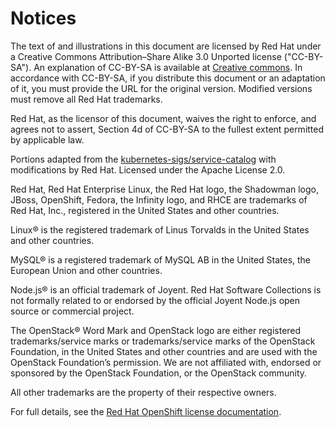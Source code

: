 # Notices

The text of and illustrations in this document are licensed by Red Hat under a Creative Commons Attribution–Share Alike 3.0 Unported license ("CC-BY-SA"). An explanation of CC-BY-SA is available at [Creative commons](http://creativecommons.org/licenses/by-sa/3.0/). In accordance with CC-BY-SA, if you distribute this document or an adaptation of it, you must provide the URL for the original version. Modified versions must remove all Red Hat trademarks.

Red Hat, as the licensor of this document, waives the right to enforce, and agrees not to assert, Section 4d of CC-BY-SA to the fullest extent permitted by applicable law.

Portions adapted from the [kubernetes-sigs/service-catalog](https://github.com/kubernetes-incubator/service-catalog/) with modifications by Red Hat. Licensed under the Apache License 2.0.

Red Hat, Red Hat Enterprise Linux, the Red Hat logo, the Shadowman logo, JBoss, OpenShift, Fedora, the Infinity logo, and RHCE are trademarks of Red Hat, Inc., registered in the United States and other countries.

Linux® is the registered trademark of Linus Torvalds in the United States and other countries.

MySQL® is a registered trademark of MySQL AB in the United States, the European Union and other countries.

Node.js® is an official trademark of Joyent. Red Hat Software Collections is not formally related to or endorsed by the official Joyent Node.js open source or commercial project.

The OpenStack® Word Mark and OpenStack logo are either registered trademarks/service marks or trademarks/service marks of the OpenStack Foundation, in the United States and other countries and are used with the OpenStack Foundation’s permission. We are not affiliated with, endorsed or sponsored by the OpenStack Foundation, or the OpenStack community.

All other trademarks are the property of their respective owners.

For full details, see the [Red Hat OpenShift license documentation](https://docs.openshift.com/container-platform/4.2/welcome/legal-notice.html).

